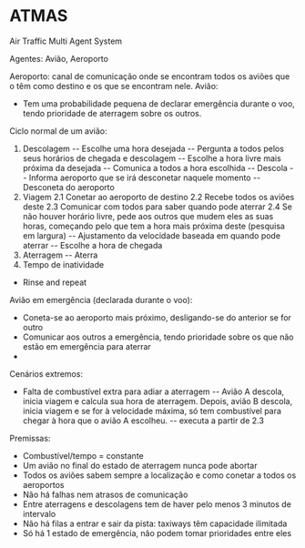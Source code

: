 # ATMAS
Air Traffic Multi Agent System

Agentes: Avião, Aeroporto

Aeroporto: canal de comunicação onde se encontram todos os aviões que o têm como destino e os que se encontram nele.
Avião:
- Tem uma probabilidade pequena de declarar emergência durante o voo, tendo prioridade de aterragem sobre os outros.

Ciclo normal de um avião:
1. Descolagem
-- Escolhe uma hora desejada
-- Pergunta a todos pelos seus horários de chegada e descolagem
-- Escolhe a hora livre mais próxima da desejada
-- Comunica a todos a hora escolhida
-- Descola
-- Informa aeroporto que se irá desconetar naquele momento
-- Desconeta do aeroporto
2. Viagem
2.1 Conetar ao aeroporto de destino
2.2 Recebe todos os aviões deste
2.3 Comunicar com todos para saber quando pode aterrar
2.4 Se não houver horário livre, pede aos outros que mudem eles as suas horas, começando pelo que tem a hora mais próxima deste (pesquisa em largura)
-- Ajustamento da velocidade baseada em quando pode aterrar
-- Escolhe a hora de chegada
3. Aterragem
-- Aterra
4. Tempo de inatividade
- Rinse and repeat

Avião em emergência (declarada durante o voo):
- Coneta-se ao aeroporto mais próximo, desligando-se do anterior se for outro
- Comunicar aos outros a emergência, tendo prioridade sobre os que não estão em emergência para aterrar
- 

Cenários extremos:
- Falta de combustível extra para adiar a aterragem
-- Avião A descola, inicia viagem e calcula sua hora de aterragem. Depois, avião B descola, inicia viagem e se for à velocidade máxima, só tem combustível para chegar à hora que o avião A escolheu.
-- executa a partir de 2.3

 
Premissas:
- Combustível/tempo = constante
- Um avião no final do estado de aterragem nunca pode abortar
- Todos os aviões sabem sempre a localização e como conetar a todos os aeroportos
- Não há falhas nem atrasos de comunicação
- Entre aterragens e descolagens tem de haver pelo menos 3 minutos de intervalo
- Não há filas a entrar e sair da pista: taxiways têm capacidade ilimitada
- Só há 1 estado de emergência, não podem tomar prioridades entre eles
